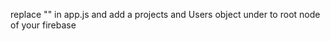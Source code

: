 replace "<your firebase here>" in app.js and add a projects and Users object under to root node of your firebase

